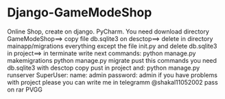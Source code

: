 # Django-GameModeShop
Online Shop, create on django. PyCharm. You need download directory GameModeShop==> copy file db.sqlite3 on desctop==> delete in directory mainapp/migrations everything except the file init.py and delete db.sqlite3 in project==> in terminate write next commands:  python manage.py makemigrations python manage.py migrate pust this commands you need db.sqlite3 with desctop copy pust in project and: python manage.py runserver SuperUser: name: admin password: admin if you have problems with project please you can write me in telegramm @shakal11052002
pass on rar PVGG
